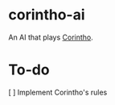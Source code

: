 # corintho-ai

An AI that plays [Corintho](http://www.di.fc.ul.pt/~jpn/gv/corintho.htm).

# To-do

[ ] Implement Corintho's rules
